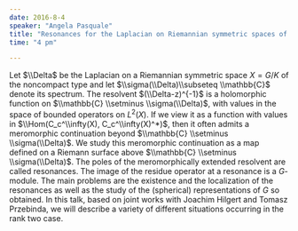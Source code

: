 ```yaml
---
date: 2016-8-4
speaker: "Angela Pasquale"
title: "Resonances for the Laplacian on Riemannian symmetric spaces of the noncompact type: the rank two case"
time: "4 pm" 

---
```

Let $\\Delta$ be the Laplacian on a Riemannian symmetric space $X=G/K$ of
the noncompact type and let
$\\sigma(\\Delta)\\subseteq \\mathbb{C}$ denote its spectrum. The resolvent
$(\\Delta-z)^{-1}$ is a holomorphic function
on $\\mathbb{C} \\setminus \\sigma(\\Delta)$, with values in the space of
bounded operators on $L^2(X)$.
If we view it as a function with values in $\\Hom(C_c^\\infty(X),
C_c^\\infty(X)^*)$, then it often
admits a meromorphic continuation beyond $\\mathbb{C} \\setminus
\\sigma(\\Delta)$.
We study this meromorphic continuation as a map defined on a Riemann
surface above
$\\mathbb{C} \\setminus \\sigma(\\Delta)$. The poles of
the meromorphically extended resolvent are called resonances. The image of
the residue operator
at a resonance is a $G$-module. The main problems are the existence and
the localization of the
resonances as well as the study of the (spherical) representations of $G$
so obtained.
In this talk, based on joint works with Joachim Hilgert and Tomasz Przebinda,
we will describe a variety of different situations occurring in the rank
two case.
